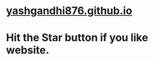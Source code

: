 # [yashgandhi876.github.io](https://yashgandhi876.github.io)

# Hit the Star button if you like website.
